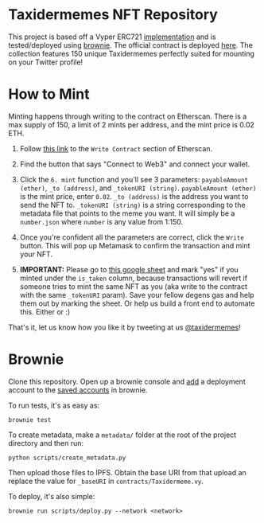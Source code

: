 # Taxidermemes NFT Repository

This project is based off a Vyper ERC721 [implementation](https://github.com/tserg/vyper-contracts/blob/main/contracts/ERC721.vy) and is tested/deployed using [brownie](https://eth-brownie.readthedocs.io/en/stable/index.html). The official contract is deployed [here](https://etherscan.io/address/0x37141f20895281d04f2a5b57dbaff4855daf9971). The collection features 150 unique Taxidermemes perfectly suited for mounting on your Twitter profile!

# How to Mint

Minting happens through writing to the contract on Etherscan. There is a max supply of 150, a limit of 2 mints per address, and the mint price is 0.02 ETH.

1. Follow [this link](https://etherscan.io/address/0x37141f20895281d04f2a5b57dbaff4855daf9971#writeContract) to the `Write Contract` section of Etherscan.

2. Find the button that says "Connect to Web3" and connect your wallet.

3. Click the `6. mint` function and you'll see 3 parameters: `payableAmount (ether)`, `_to (address)`, and `_tokenURI (string)`.
    `payableAmount (ether)` is the mint price, enter `0.02`.
    `_to (address)` is the address you want to send the NFT to.
    `_tokenURI (string)` is a string corresponding to the metadata file that points to the meme you want. It will simply be a `number.json` where `number` is any value from 1:150.

4. Once you're confident all the parameters are correct, click the `Write` button. This will pop up Metamask to confirm the transaction and mint your NFT.

5. **IMPORTANT:** Please go to [this google sheet](https://docs.google.com/spreadsheets/d/1VkxdxR7uSevSn2SuglfJxE3NuyAPXIFPNlBM-tUBIog/edit?usp=sharing) and mark "yes" if you minted under the `is_taken` column, because transactions will revert if someone tries to mint the same NFT as you (aka write to the contract with the same `_tokenURI` param). Save your fellow degens gas and help them out by marking the sheet. Or help us build a front end to automate this. Either or :)

That's it, let us know how you like it by tweeting at us [@taxidermemes](https://twitter.com/taxidermemes)!

# Brownie

Clone this repository. Open up a brownie console and [add](https://eth-brownie.readthedocs.io/en/stable/api-network.html?highlight=accounts#localaccount) a deployment account to the [saved accounts](https://eth-brownie.readthedocs.io/en/stable/api-network.html?highlight=accounts#localaccount-methods) in brownie. 

To run tests, it's as easy as:
```
brownie test
```

To create metadata, make a `metadata/` folder at the root of the project directory and then run:
```
python scripts/create_metadata.py
```
Then upload those files to IPFS. Obtain the base URI from that upload an replace the value for `_baseURI` in `contracts/Taxidermeme.vy`.

To deploy, it's also simple:
```
brownie run scripts/deploy.py --network <network>
```
